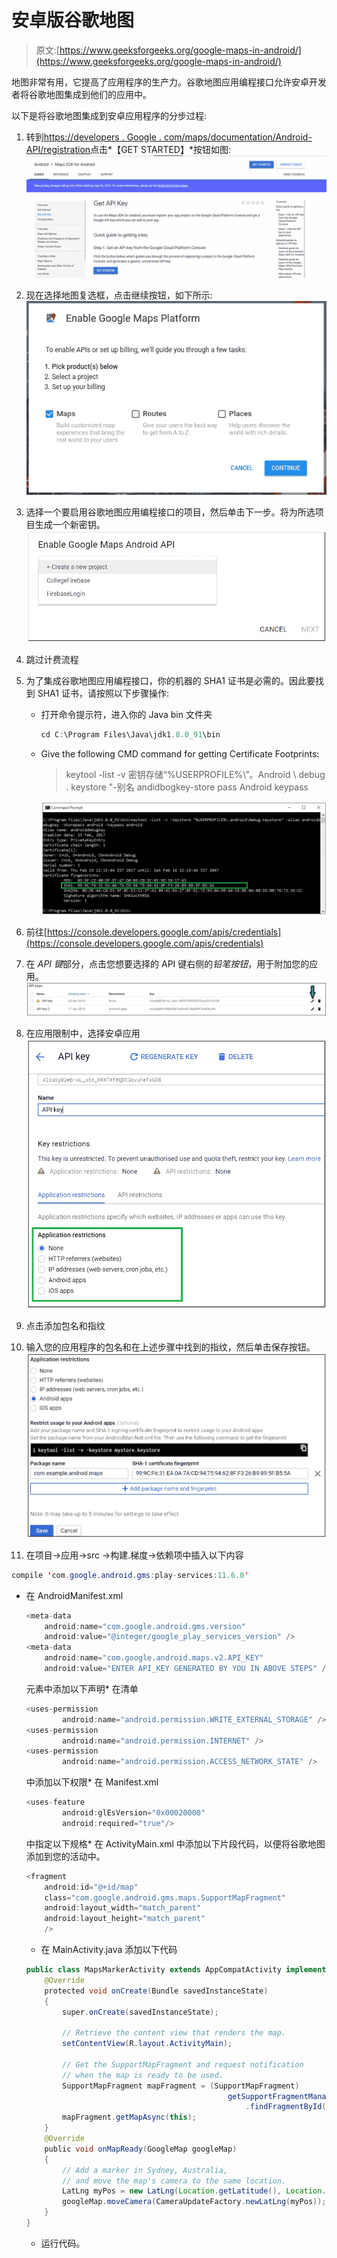 # 安卓版谷歌地图

> 原文:[https://www.geeksforgeeks.org/google-maps-in-android/](https://www.geeksforgeeks.org/google-maps-in-android/)

地图非常有用，它提高了应用程序的生产力。谷歌地图应用编程接口允许安卓开发者将谷歌地图集成到他们的应用中。

以下是将谷歌地图集成到安卓应用程序的分步过程:

1.  转到[https://developers . Google . com/maps/documentation/Android-API/registration](https://developers.google.com/maps/documentation/android-api/signup)点击*【GET STARTED】*按钮如图:
    ![](img/9ef1aec626b90d34f89f9b76e1eb9709.png)
2.  现在选择地图复选框，点击继续按钮，如下所示:
    ![](img/9cb1df9acfa811c0918aec62118e445b.png)
3.  选择一个要启用谷歌地图应用编程接口的项目，然后单击下一步。将为所选项目生成一个新密钥。
    ![](img/daae07aeebf86c00abd441f19a76f658.png)
4.  跳过计费流程
5.  为了集成谷歌地图应用编程接口，你的机器的 SHA1 证书是必需的。因此要找到 SHA1 证书，请按照以下步骤操作:
    *   打开命令提示符，进入你的 Java bin 文件夹

        ```java
        cd C:\Program Files\Java\jdk1.8.0_91\bin
        ```

    *   Give the following CMD command for getting Certificate Footprints:

        > keytool -list -v 密钥存储“%USERPROFILE%\”。Android \ debug . keystore "-别名 andidbogkey-store pass Android keypass

        ![](img/473270a7f05d365d61ed1a7700bacff9.png)

6.  前往[https://console.developers.google.com/apis/credentials](https://console.developers.google.com/apis/credentials)
7.  在 *API 键*部分，点击您想要选择的 API 键右侧的*铅笔按钮*，用于附加您的应用。
    ![](img/981db82a20e0b4a184381544ca011d9a.png)
8.  在应用限制中，选择安卓应用
    ![](img/94cad0915ab8c436e08b03af6765e5c4.png)
9.  点击添加包名和指纹
10.  输入您的应用程序的包名和在上述步骤中找到的指纹，然后单击保存按钮。
    ![](img/589d61e32dbf66d4ec20a583411113d6.png)
11.  在项目->应用->src ->构建.梯度->依赖项中插入以下内容

```java
compile 'com.google.android.gms:play-services:11.6.0'
```

*   在 AndroidManifest.xml

    ```java
    <meta-data
        android:name="com.google.android.gms.version"
        android:value="@integer/google_play_services_version" />
    <meta-data
        android:name="com.google.android.maps.v2.API_KEY"
        android:value="ENTER API_KEY GENERATED BY YOU IN ABOVE STEPS" />
    ```

    元素中添加以下声明*   在清单

    ```java
    <uses-permission
            android:name="android.permission.WRITE_EXTERNAL_STORAGE" />
    <uses-permission
            android:name="android.permission.INTERNET" />
    <uses-permission
            android:name="android.permission.ACCESS_NETWORK_STATE" />
    ```

    中添加以下权限*   在 Manifest.xml

    ```java
    <uses-feature
            android:glEsVersion="0x00020000"
            android:required="true"/>
    ```

    中指定以下规格*   在 ActivityMain.xml 中添加以下片段代码，以便将谷歌地图添加到您的活动中。

    ```java
    <fragment
        android:id="@+id/map"
        class="com.google.android.gms.maps.SupportMapFragment"
        android:layout_width="match_parent"
        android:layout_height="match_parent"
        />
    ```

    *   在 MainActivity.java 添加以下代码

    ```java
    public class MapsMarkerActivity extends AppCompatActivity implements OnMapReadyCallback {
        @Override
        protected void onCreate(Bundle savedInstanceState)
        {
            super.onCreate(savedInstanceState);

            // Retrieve the content view that renders the map.
            setContentView(R.layout.ActivityMain);

            // Get the SupportMapFragment and request notification
            // when the map is ready to be used.
            SupportMapFragment mapFragment = (SupportMapFragment)
                                                 getSupportFragmentManager()
                                                     .findFragmentById(R.id.map);
            mapFragment.getMapAsync(this);
        }
        @Override
        public void onMapReady(GoogleMap googleMap)
        {
            // Add a marker in Sydney, Australia,
            // and move the map's camera to the same location.
            LatLng myPos = new LatLng(Location.getLatitude(), Location.getLongitude());
            googleMap.moveCamera(CameraUpdateFactory.newLatLng(myPos));
        }
    }
    ```

    *   运行代码。